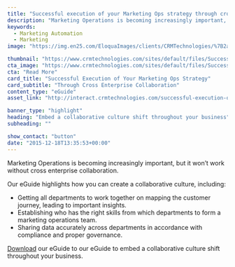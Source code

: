 ```yaml
---
title: "Successful execution of your Marketing Ops strategy through cross Enterprise collaboration"
description: "Marketing Operations is becoming increasingly important, but it won’t work without cross enterprise collaboration. Find out why."
keywords: 
  - Marketing Automation
  - Marketing
image: "https://img.en25.com/EloquaImages/clients/CRMTechnologies/%7B2a64d15e-3da8-4f2e-8f6d-b40e9544d11c%7D_LP-M-EM4.jpg"

thumbnail: "https://www.crmtechnologies.com/sites/default/files/SuccessfulExecution_1.png"
cta_image: "https://www.crmtechnologies.com/sites/default/files/SuccessfulExecution.png"
cta: "Read More"
card_title: "Successful Execution of Your Marketing Ops Strategy"
card_subtitle: "Through Cross Enterprise Collaboration"	
content_type: "eGuide"
asset_link: "http://interact.crmtechnologies.com/successful-execution-of-your-marketing-ops-strategy"

banner_type: "highlight"
heading: "Embed a collaborative culture shift throughout your business"
subheading: ""

show_contact: "button"
date: "2015-12-18T13:35:53+00:00"
---
```

Marketing Operations is becoming increasingly important, but it won’t work without cross enterprise collaboration.

Our eGuide highlights how you can create a collaborative culture, including:

* Getting all departments to work together on mapping the customer journey, leading to important insights.
* Establishing who has the right skills from which departments to form a marketing operations team.
* Sharing data accurately across departments in accordance with compliance and proper governance.

[Download](http://interact.crmtechnologies.com/a-guide-to-successful-demand-gen-led-marketing) our eGuide to our eGuide to embed a collaborative culture shift throughout your business.
